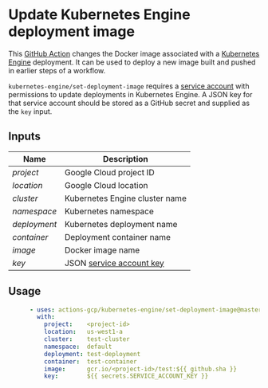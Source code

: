 # Update Kubernetes Engine deployment image

This [GitHub Action][action] changes the Docker image associated with
a [Kubernetes Engine][gke] deployment. It can be used to deploy a new
image built and pushed in earlier steps of a workflow.

`kubernetes-engine/set-deployment-image` requires a [service account][sa]
with permissions to update deployments in Kubernetes Engine. A JSON key
for that service account should be stored as a GitHub secret and supplied
as the `key` input.

## Inputs

| Name          | Description                     |
| ------------- | ------------------------------- |
| *project*     | Google Cloud project ID         |
| *location*    | Google Cloud location           |
| *cluster*     | Kubernetes Engine cluster name  |
| *namespace*   | Kubernetes namespace            |
| *deployment*  | Kubernetes deployment name      |
| *container*   | Deployment container name       |
| *image*       | Docker image name               |
| *key*         | JSON [service account key][key] |

## Usage

```yaml
      - uses: actions-gcp/kubernetes-engine/set-deployment-image@master
        with:
          project:    <project-id>
          location:   us-west1-a
          cluster:    test-cluster
          namespace:  default
          deployment: test-deployment
          container:  test-container
          image:      gcr.io/<project-id>/test:${{ github.sha }}
          key:        ${{ secrets.SERVICE_ACCOUNT_KEY }}

```

[action]: https://github.com/features/actions
[gke]:    https://cloud.google.com/kubernetes-engine
[sa]:     https://cloud.google.com/compute/docs/access/service-accounts
[key]:    https://console.cloud.google.com/apis/credentials/serviceaccountkey
